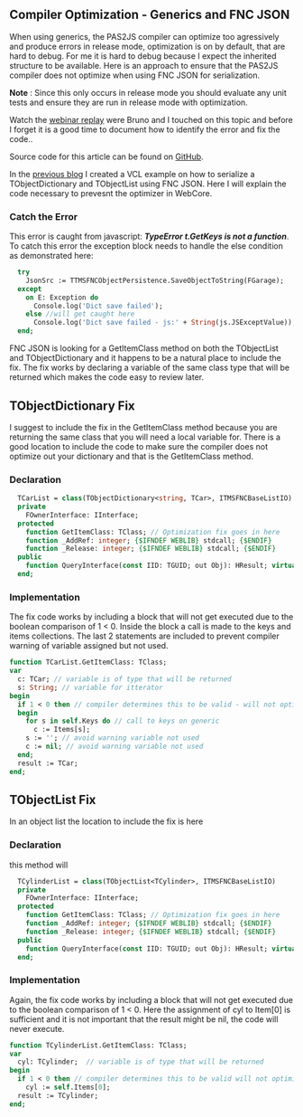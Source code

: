 ## Compiler Optimization - Generics and FNC JSON

When using generics, the PAS2JS compiler can optimize too agressively and produce errors in release mode, optimization is on by default, that are hard to debug. For me it is hard to debug because I expect the inherited structure to be available. Here is an approach to ensure that the PAS2JS compiler does not optimize when using FNC JSON for serialization.

**Note** : Since this only occurs in release mode you should evaluate any unit tests and ensure they are run in release mode with optimization.

Watch the [webinar replay](https://youtu.be/sQ46wSnHCn8) were Bruno and I touched on this topic and before I forget it is a good time to document how to identify the error and fix the code..

Source code for this article can be found on [GitHub](https://github.com/SwiftExpat/FNC_JSON_Samples).

In the [previous blog](https://www.tmssoftware.com/site/blog.asp?post=1050) I created a VCL example on how to serialize a TObjectDictionary and TObjectList using FNC JSON. Here I will explain the code necessary to prevesnt the optimizer in WebCore.

### Catch the Error

This error is caught from javascript: ***TypeError t.GetKeys is not a function***. To catch this error the exception block needs to handle the else condition as demonstrated here:

```pascal
  try
    JsonSrc := TTMSFNCObjectPersistence.SaveObjectToString(FGarage);
  except
    on E: Exception do
      Console.log('Dict save failed');
    else //will get caught here 
      Console.log('Dict save failed - js:' + String(js.JSExceptValue));
  end;
```

FNC JSON is looking for a GetItemClass method on both the TObjectList and TObjectDictionary and it happens to be a natural place to include the fix. The fix works by declaring a variable of the same class type that will be returned which makes the code easy to review later.

## TObjectDictionary Fix

I suggest to include the fix in the GetItemClass method because you are returning the same class that you will need a local variable for. There is a good location to include the code to make sure the compiler does not optimize out your dictionary and that is the GetItemClass method.

### Declaration

```pascal
  TCarList = class(TObjectDictionary<string, TCar>, ITMSFNCBaseListIO)
  private
    FOwnerInterface: IInterface;
  protected
    function GetItemClass: TClass; // Optimization fix goes in here
    function _AddRef: integer; {$IFNDEF WEBLIB} stdcall; {$ENDIF}
    function _Release: integer; {$IFNDEF WEBLIB} stdcall; {$ENDIF}
  public
    function QueryInterface(const IID: TGUID; out Obj): HResult; virtual; {$IFNDEF WEBLIB} stdcall; {$ENDIF}
  end;
```

### Implementation

The fix code works by including a block that will not get executed due to the boolean comparison of 1 < 0. Inside the block a call is made to the keys and items collections.  The last 2 statements are included to prevent compiler warning of variable assigned but not used.

```pascal
function TCarList.GetItemClass: TClass;
var
  c: TCar; // variable is of type that will be returned
  s: String; // variable for itterator
begin
  if 1 < 0 then // compiler determines this to be valid - will not optimize
  begin
    for s in self.Keys do // call to keys on generic
      c := Items[s];
    s := ''; // avoid warning variable not used
    c := nil; // avoid warning variable not used
  end;
  result := TCar;
end;
```

## TObjectList Fix

In an object list the location to include the fix is here

### Declaration

this method will

```pascal
  TCylinderList = class(TObjectList<TCylinder>, ITMSFNCBaseListIO)
  private
    FOwnerInterface: IInterface;
  protected
    function GetItemClass: TClass; // Optimization fix goes in here
    function _AddRef: integer; {$IFNDEF WEBLIB} stdcall; {$ENDIF}
    function _Release: integer; {$IFNDEF WEBLIB} stdcall; {$ENDIF}
  public
    function QueryInterface(const IID: TGUID; out Obj): HResult; virtual; {$IFNDEF WEBLIB} stdcall; {$ENDIF}
  end;
```

### Implementation

Again, the fix code works by including a block that will not get executed due to the boolean comparison of 1 < 0. Here the assignment of cyl to Item[0] is sufficient and it is not important that the result might be nil, the code will never execute.

```pascal
function TCylinderList.GetItemClass: TClass;
var
  cyl: TCylinder;  // variable is of type that will be returned
begin
  if 1 < 0 then // compiler determines this to be valid will not optimize
    cyl := self.Items[0];
  result := TCylinder;
end;
```
